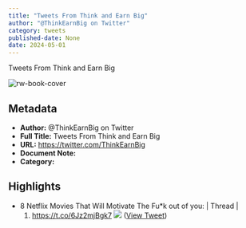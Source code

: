```yaml
---
title: "Tweets From Think and Earn Big"
author: "@ThinkEarnBig on Twitter"
category: tweets
published-date: None
date: 2024-05-01
---
```

Tweets From Think and Earn Big

![rw-book-cover](https://pbs.twimg.com/profile_images/1603645646761623559/47Goy2Zo.jpg)

## Metadata
- **Author:** @ThinkEarnBig on Twitter
- **Full Title:** Tweets From Think and Earn Big
- **URL:** https://twitter.com/ThinkEarnBig
- **Document Note:** 
- **Category:**

## Highlights
- 8 Netflix Movies That Will Motivate The Fu*k out of you: | Thread |
  1. https://t.co/6Jz2mjBgk7
  ![](https://pbs.twimg.com/media/FzSQ0AnaIAEvmY_.jpg) ([View Tweet](https://twitter.com/ThinkEarnBig/status/1672128628287766533))
